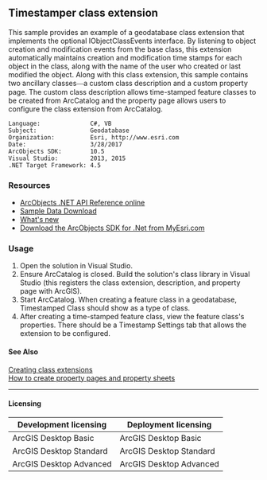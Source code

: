 ## Timestamper class extension

This sample provides an example of a geodatabase class extension that implements the optional IObjectClassEvents interface. By listening to object creation and modification events from the base class, this extension automatically maintains creation and modification time stamps for each object in the class, along with the name of the user who created or last modified the object. Along with this class extension, this sample contains two ancillary classes<font face="Verdana" xmlns="http://www.w3.org/1999/xhtml">—</font>a custom class description and a custom property page. The custom class description allows time-stamped feature classes to be created from ArcCatalog and the property page allows users to configure the class extension from ArcCatalog.  


<!-- TODO: Fill this section below with metadata about this sample-->
```
Language:              C#, VB
Subject:               Geodatabase
Organization:          Esri, http://www.esri.com
Date:                  3/28/2017
ArcObjects SDK:        10.5
Visual Studio:         2013, 2015
.NET Target Framework: 4.5
```

### Resources

* [ArcObjects .NET API Reference online](http://desktop.arcgis.com/en/arcobjects/latest/net/webframe.htm)  
* [Sample Data Download](../../releases)  
* [What's new](http://desktop.arcgis.com/en/arcobjects/latest/net/webframe.htm#05247c04-bfd9-4e36-ae09-bc6e833c3b14.htm)  
* [Download the ArcObjects SDK for .Net from MyEsri.com](https://my.esri.com/)  

### Usage
1. Open the solution in Visual Studio.  
1. Ensure ArcCatalog is closed. Build the solution's class library in Visual Studio (this registers the class extension, description, and property page with ArcGIS).  
1. Start ArcCatalog. When creating a feature class in a geodatabase, Timestamped Class should show as a type of class.  
1. After creating a time-stamped feature class, view the feature class's properties. There should be a Timestamp Settings tab that allows the extension to be configured.  







#### See Also  
[Creating class extensions](http://desktop.arcgis.com/search/?q=Creating%20class%20extensions&p=0&language=en&product=arcobjects-sdk-dotnet&version=&n=15&collection=help)  
[How to create property pages and property sheets](http://desktop.arcgis.com/search/?q=How%20to%20create%20property%20pages%20and%20property%20sheets&p=0&language=en&product=arcobjects-sdk-dotnet&version=&n=15&collection=help)  


---------------------------------

#### Licensing  
| Development licensing | Deployment licensing | 
| ------------- | ------------- | 
| ArcGIS Desktop Basic | ArcGIS Desktop Basic |  
| ArcGIS Desktop Standard | ArcGIS Desktop Standard |  
| ArcGIS Desktop Advanced | ArcGIS Desktop Advanced |  


